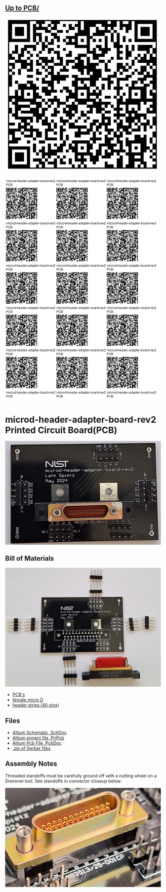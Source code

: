 ## [Up to PCB/](../)

![](images/qrcode.png)

![](images/qrcode-page.png) 
 
# microd-header-adapter-board-rev2 Printed Circuit Board(PCB)


![](images/board-photo.jpg)


## Bill of Materials

![](images/kit-photo.jpg)


 - [PCB's](https://www.pcbway.com)
 - [female micro D]()
 - [header strips (40 pins)](https://www.digikey.com/en/products/detail/amphenol-cs-commercial-products/G800W268018EU/17083164)


## Files

 - [Altium Schematic .SchDoc](microd-header-adapter-board-rev2.schDoc)
 - [Altium project file .PrjPcb](microd-header-adapter-board-rev2.PrjPcb)
 - [Altium Pcb File .PcbDoc](microd-header-adapter-board-rev2.PrjPcb)
 - [.zip of Gerber files](microd-header-adapter-board-rev2-gerbers.zip)
 
## Assembly Notes

Threaded standoffs must be carefully ground off with a cutting wheel on a Dremmel tool.  See standoffs in connector closeup below:

![](images/micro-D-zoom.jpg)